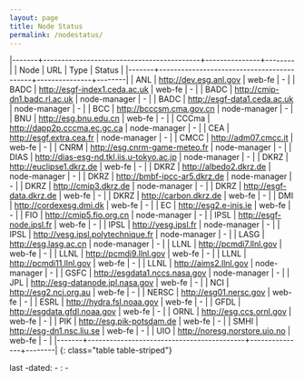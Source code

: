 ```yaml
---
layout: page
title: Node Status
permalink: /nodestatus/
---
```


|-------+-------------------------------------------+---------------+--------|
| Node  | URL                                       | Type          | Status |
|-------+-------------------------------------------+---------------+--------|
| ANL   | http://dev.esg.anl.gov                    | web-fe        | -      |
| BADC  | http://esgf-index1.ceda.ac.uk             | web-fe        | -      |
| BADC  | http://cmip-dn1.badc.rl.ac.uk             | node-manager  | -      |
| BADC  | http://esgf-data1.ceda.ac.uk              | node-manager  | -      |
| BCC   | http://bcccsm.cma.gov.cn                  | node-manager  | -      |
| BNU   | http://esg.bnu.edu.cn                     | web-fe        | -      |
| CCCma | http://dapp2p.cccma.ec.gc.ca              | node-manager  | -      |
| CEA   | http://esgf.extra.cea.fr                  | node-manager  | -      |
| CMCC  | http://adm07.cmcc.it                      | web-fe        | -      |
| CNRM  | http://esg.cnrm-game-meteo.fr             | node-manager  | -      |
| DIAS  | http://dias-esg-nd.tkl.iis.u-tokyo.ac.jp  | node-manager  | -      |
| DKRZ  | http://euclipse1.dkrz.de                  | web-fe        | -      |
| DKRZ  | http://albedo2.dkrz.de                    | node-manager  | -      |
| DKRZ  | http://bmbf-ipcc-ar5.dkrz.de              | node-manager  | -      |
| DKRZ  | http://cmip3.dkrz.de                      | node-manager  | -      |
| DKRZ  | http://esgf-data.dkrz.de                  | web-fe        | -      |
| DKRZ  | http://carbon.dkrz.de                     | web-fe        | -      |
| DMI   | http://cordexesg.dmi.dk                   | web-fe        | -      |
| EC    | http://esg2.e-inis.ie                     | web-fe        | -      |
| FIO   | http://cmip5.fio.org.cn                   | node-manager  | -      |
| IPSL  | http://esgf-node.ipsl.fr                  | web-fe        | -      |
| IPSL  | http://vesg.ipsl.fr                       | node-manager  | -      |
| IPSL  | http://vesg.ipsl.polytechnique.fr         | node-manager  | -      |
| LASG  | http://esg.lasg.ac.cn                     | node-manager  | -      |
| LLNL  | http://pcmdi7.llnl.gov                    | web-fe        | -      |
| LLNL  | http://pcmdi9.llnl.gov                    | web-fe        | -      |
| LLNL  | http://pcmdi11.llnl.gov                   | web-fe        | -      |
| LLNL  | http://aims2.llnl.gov                     | node-manager  | -      |
| GSFC  | http://esgdata1.nccs.nasa.gov             | node-manager  | -      |
| JPL   | http://esg-datanode.jpl.nasa.gov          | web-fe        | -      |
| NCI   | http://esg2.nci.org.au                    | web-fe        | -      |
| NERSC | http://esg01.nersc.gov                    | web-fe        | -      |
| ESRL  | http://hydra.fsl.noaa.gov                 | web-fe        | -      |
| GFDL  | http://esgdata.gfdl.noaa.gov              | web-fe        | -      |
| ORNL  | http://esg.ccs.ornl.gov                   | web-fe        | -      |
| PIK   | http://esg.pik-potsdam.de                 | web-fe        | -      |
| SMHI  | http://esg-dn1.nsc.liu.se                 | web-fe        | -      |
| UIO   | http://noresg.norstore.uio.no             | web-fe        | -      |
|-------+-------------------------------------------+---------------+--------|
{: class="table table-striped"}

last -dated: - : -
